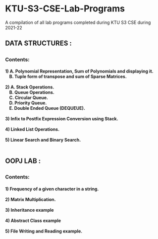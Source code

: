 # KTU-S3-CSE-Lab-Programs
<p>A compilation of all lab programs completed during KTU S3 CSE during 2021-22</p>

<h2>DATA STRUCTURES :<h2/> 
<h3> Contents:</h3>
<h4>1) A. Polynomial Representation, Sum of Polynomials and displaying it.<br/>&nbsp;&nbsp;&nbsp;&nbsp;B. Tuple form of transpose and sum of Sparse Matrices.</br><br/>2) A. Stack Operations.<br/>&nbsp;&nbsp;&nbsp;&nbsp;B. Queue Operations.</br>&nbsp;&nbsp;&nbsp;&nbsp;C. Circular Queue.<br/>&nbsp;&nbsp;&nbsp;&nbsp;D. Priority Queue.<br/>&nbsp;&nbsp;&nbsp;&nbsp;E. Double Ended Queue (DEQUEUE).<br/><br/>3) Infix to Postfix Expression Conversion using Stack.<br/><br/>4) Linked List Operations.<br/><br/>5) Linear Search and Binary Search.<br/><br/>
</h4>

<h2>OOPJ LAB :<h2/> 
<h3> Contents:</h3>
<h4>1) Frequency of a given character in a string.<br/><br/>2) Matrix Multiplication.<br/><br/>3) Inheritance example<br/><br/>4) Abstract Class example<br/><br/>5) File Writing and Reading example.
</h4>
